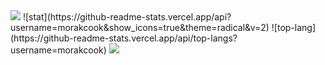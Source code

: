 <img src="https://capsule-render.vercel.app/api?type=waving&color=BDBDC8&height=150&section=header" />
![stat](https://github-readme-stats.vercel.app/api?username=morakcook&show_icons=true&theme=radical&v=2)
![top-lang](https://github-readme-stats.vercel.app/api/top-langs?username=morakcook)
<img src="https://capsule-render.vercel.app/api?type=waving&color=BDBDC8&height=150&section=footer" />

